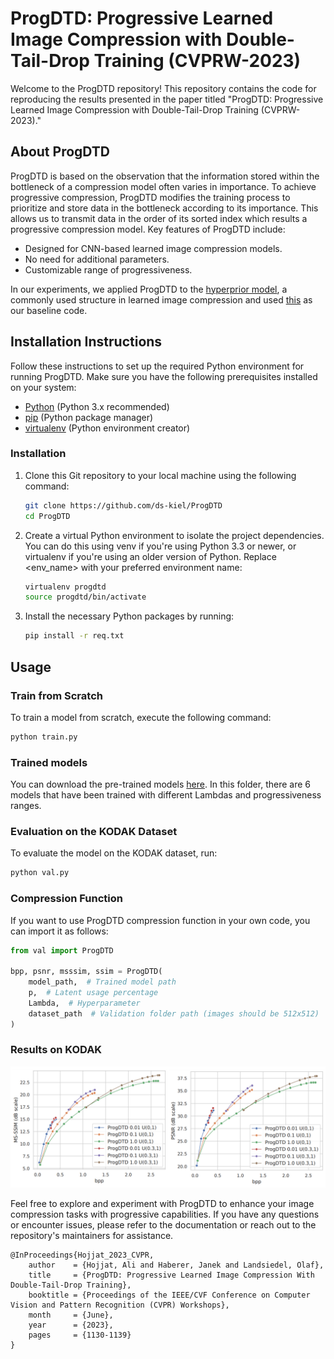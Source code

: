 
# ProgDTD: Progressive Learned Image Compression with Double-Tail-Drop Training (CVPRW-2023)

Welcome to the ProgDTD repository! This repository contains the code for reproducing the results presented in the paper titled "ProgDTD: Progressive Learned Image Compression with Double-Tail-Drop Training (CVPRW-2023)."

## About ProgDTD

ProgDTD is based on the observation that the information stored within the bottleneck of a compression model often varies in importance. To achieve progressive compression, ProgDTD modifies the training process to prioritize and store data in the bottleneck according to its importance. This allows us to transmit data in the order of its sorted index which results a progressive compression model. Key features of ProgDTD include:

- Designed for CNN-based learned image compression models.
- No need for additional parameters.
- Customizable range of progressiveness.

In our experiments, we applied ProgDTD to the [hyperprior model](https://arxiv.org/abs/1802.01436), a commonly used structure in learned image compression and used [this](https://github.com/facebookresearch/NeuralCompression) as our baseline code.

## Installation Instructions

Follow these instructions to set up the required Python environment for running ProgDTD. Make sure you have the following prerequisites installed on your system:

- [Python](https://www.python.org/downloads/) (Python 3.x recommended)
- [pip](https://pip.pypa.io/en/stable/installation/) (Python package manager)
- [virtualenv](https://virtualenv.pypa.io/en/latest/installation.html) (Python environment creator)
### Installation

1. Clone this Git repository to your local machine using the following command:

   ```bash
   git clone https://github.com/ds-kiel/ProgDTD
   cd ProgDTD
   ```
2. Create a virtual Python environment to isolate the project dependencies. You can do this using venv if you're using Python 3.3 or newer, or virtualenv if you're using an older version of Python. Replace <env_name> with your preferred environment name:

    ```bash
    virtualenv progdtd
    source progdtd/bin/activate
    ``` 
3. Install the necessary Python packages by running:

   ```bash
   pip install -r req.txt
   ```


## Usage

### Train from Scratch

To train a model from scratch, execute the following command:

```bash
python train.py
```

### Trained models
You can download the pre-trained models [here](https://drive.google.com/drive/folders/1tO9yAohVi4uqEXcKLa9iyVKTHA1A2ztq?usp=sharing). In this folder, there are 6 models that have been trained with different Lambdas and progressiveness ranges.

### Evaluation on the KODAK Dataset

To evaluate the model on the KODAK dataset, run:

```bash
python val.py
```

### Compression Function

If you want to use ProgDTD compression function in your own code, you can import it as follows:

```python
from val import ProgDTD

bpp, psnr, msssim, ssim = ProgDTD(
    model_path,  # Trained model path
    p,  # Latent usage percentage
    Lambda,  # Hyperparameter
    dataset_path  # Validation folder path (images should be 512x512)
)
```

### Results on KODAK

![](results.png)


Feel free to explore and experiment with ProgDTD to enhance your image compression tasks with progressive capabilities. If you have any questions or encounter issues, please refer to the documentation or reach out to the repository's maintainers for assistance.


```
@InProceedings{Hojjat_2023_CVPR,
    author    = {Hojjat, Ali and Haberer, Janek and Landsiedel, Olaf},
    title     = {ProgDTD: Progressive Learned Image Compression With Double-Tail-Drop Training},
    booktitle = {Proceedings of the IEEE/CVF Conference on Computer Vision and Pattern Recognition (CVPR) Workshops},
    month     = {June},
    year      = {2023},
    pages     = {1130-1139}
}
```